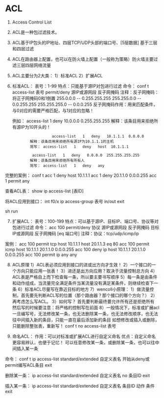 # ACL 
1. Access Control List
2.  ACL是一种包过滤技术。
3.  ACL基于IP包头的IP地址、四层TCP/UDP头部的端口号、[5层数据]
           基于三层和四层过滤
4.  ACL在路由器上配置，也可以在防火墙上配置（一般称为策略）防火墙主要过滤三层四层网络流量
5.  ACL主要分为2大类：
    1）标准ACL
    2）扩展ACL
6. 标准ACL：
    表号：1-99
    特点：只能基于源IP对包进行过滤
    命令：
    conf  t
    access-list  表号  permit/deny   源IP或源网段  反子网掩码
    注释：反子网掩码：将正子网掩码0和1倒置
              255.0.0.0  --  0.255.255.255
              255.255.0.0  --  0.0.255.255
              255.255.255.0  --  0.0.0.255
             反子网掩码作用：用来匹配条件，与0对应的需要严格匹配，与1对应的忽略！

    例如： access-list   1   deny   10.0.0.0   0.255.255.255
               解释：该条目用来拒绝所有源IP为10开头的！

                         access-list   1   deny   10.1.1.1  0.0.0.0
               解释：该条目用来拒绝所有源IP为10.1.1.1的主机
               简写： access-list   1   deny   host  10.1.1.1

                access-list   1   deny   0.0.0.0  255.255.255.255
               解释：该条目用来拒绝所有所有人
               简写： access-list   1   deny   any

完整的案例：
conf t
acc 1 deny host 10.1.1.1
acc 1 deny 20.1.1.0 0.0.0.255
acc 1 permit any


查看ACL表：
show  ip  access-list  [表ID]

将ACL应用到接口：
int  f0/x
   ip  access-group  表号  in/out
   exit

sh run

7. 扩展ACL：
    表号：100-199
    特点：可以基于源IP、目标IP、端口号、协议等对包进行过滤
    命令：
acc 100 permit/deny  协议  源IP或源网段  反子网掩码  目标IP或源网段  反子网掩码  [eq 端口号]
注释：协议：tcp/udp/icmp/ip

案例：
acc 100 permit tcp host 10.1.1.1 host 20.1.1.3 eq 80
acc 100 permit icmp host 10.1.1.1 20.1.1.0 0.0.0.255
acc 100 deny ip host 10.1.1.1 20.1.1.0 0.0.0.255
acc 100 permit ip any any

8. ACL原理
1）ACL表必须应用到接口的进或出方向才生效！
2）一个接口的一个方向只能应用一张表！
3）进还是出方向应用？取决于流量控制总方向
4）ACL表是严格自上而下检查每一条，所以要主要书写顺序
5）每一条是由条件和动作组成，当流量完全满足条件当某流量没有满足某条件，则继续检查下一条
6）标准ACL尽量写在靠近目标的地方
7）wencoll小原理：
     1）做流量控制，首先要先判断ACL写的位置（那个路由器？那个接口的哪个方向？）
     2）再考虑怎么写ACL。
     3）如何写？
          首先要判断最终要允许所有还是拒绝所有
          然后写的时候要注意：将严格的控制写在前面
8）一般情况下，标准或扩展acl一旦编写号，无法修改某一条，也无法删除某一条，也无法修改顺序，也无法往中间插入新的条目，只能一直在最后添加新的条目
     如想修改或插入或删除，只能删除整张表，重新写！
     conf t
     no  access-list  表号

9. 命名ACL：
  作用：可以对标准或扩展ACL进行自定义命名
  优点：自定义命名更容易辨认，也便于记忆！
            可以任意修改某一条，或删除某一条，也可以往中间插入某一条

命令：
conf t
ip  access-list  standard/extended   自定义表名
      开始从deny或permit编写ACL条目
      exit

删除某一条：
ip  access-list  standard/extended   自定义表名
      no  条目ID
      exit

插入某一条：
ip  access-list  standard/extended   自定义表名
      条目ID   动作   条件
      exit